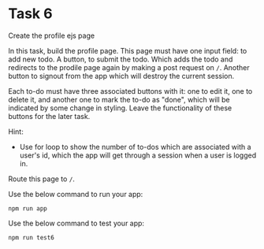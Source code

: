 # Task 6

Create the profile ejs page

In this task, build the profile page.
This page must have one input field: to add new todo.
A button, to submit the todo. Which adds the todo and redirects to the prodile page again by making a post request on `/`.
Another button to signout from the app which will destroy the current session.

Each to-do must have three associated buttons with it: one to edit it, one to delete it, and another one to mark the to-do as "done", which will be indicated by some change in styling. Leave the functionality of these buttons for the later task.

Hint:

- Use for loop to show the number of to-dos which are associated with a user's id, which the app will get through a session when a user is logged in.

Route this page to `/`.

Use the below command to run your app:

```
npm run app
```

Use the below command to test your app:

```
npm run test6
```
